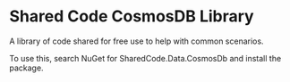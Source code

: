 # Shared Code CosmosDB Library

A library of code shared for free use to help with common scenarios.

To use this, search NuGet for SharedCode.Data.CosmosDb and install the package.
